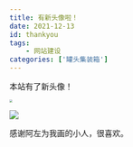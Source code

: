 ```yaml
---
title: 有新头像啦！
date: 2021-12-13
id: thankyou
tags:
    - 网站建设
categories: ['罐头集装箱']
---
```


本站有了新头像！

<img src="https://s3.bmp.ovh/imgs/2021/12/357791e3898c2636.jpg" style="zoom:33%;" />

![](https://imgur.com/a/hF0b7rw)

感谢阿左为我画的小人，很喜欢。

